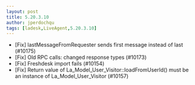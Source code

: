 ```yaml
---
layout: post
title: 5.20.3.10
author: jperdochqu
tags: [ladesk,LiveAgent,5.20.3.10]
---
```


- [Fix] lastMessageFromRequester sends first message instead of last (#10175)
- [Fix] Old RPC calls: changed response types (#10173)
- [Fix] Freshdesk import fails (#10154)
- [Fix] Return value of La_Model_User_Visitor::loadFromUserId() must be an instance of La_Model_User_Visitor (#10157)

